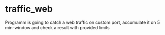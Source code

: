 # traffic_web
Programm is going to catch a web traffic on custom port, accumulate it on 5 min-window and check a result with provided limits
